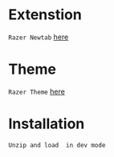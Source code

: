# Extenstion

`Razer Newtab`
[here](https://github.com/Trinculo54/google-chrome-customization/blob/master/extension/New%20tab.zip?raw=true)

# Theme
`Razer Theme`
[here](https://github.com/Trinculo54/google-chrome-customization/blob/master/theme/Theme%20(1).zip?raw=true)

# Installation

`Unzip and load  in dev mode`
